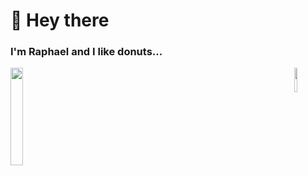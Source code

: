 # 👋 Hey there
### I'm Raphael and I like donuts...
<img src="https://i.pinimg.com/originals/4e/e7/96/4ee7962464f1664b8335d5b5c877a139.gif" align="left" width="20%"/>
<img src="https://i.pinimg.com/originals/4e/e7/96/4ee7962464f1664b8335d5b5c877a139.gif" align="right" width="10%"/>
